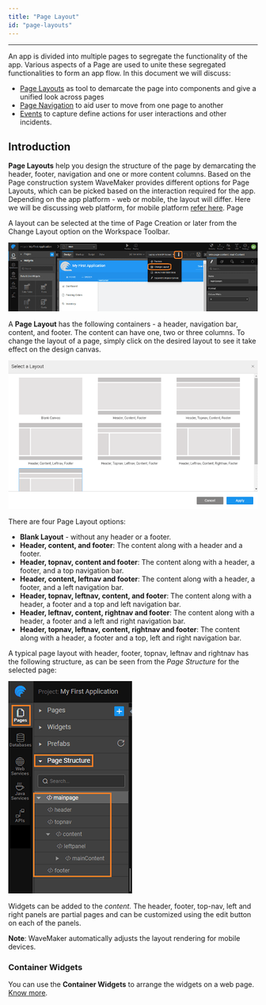 ```yaml
---
title: "Page Layout"
id: "page-layouts"
---
```

---

An app is divided into multiple pages to segregate the functionality of the app. Various aspects of a Page are used to unite these segregated functionalities to form an app flow. In this document we will discuss:

- [Page Layouts](#page-layouts) as tool to demarcate the page into components and give a unified look across pages
- [Page Navigation](#page-navigation) to aid user to move from one page to another
- [Events](#events) to capture define actions for user interactions and other incidents.

## Introduction

**Page Layouts** help you design the structure of the page by demarcating the header, footer, navigation and one or more content columns. Based on the Page construction system WaveMaker provides different options for Page Layouts, which can be picked based on the interaction required for the app. Depending on the app platform - web or mobile, the layout will differ. Here we will be discussing web platform, for mobile platform [refer here](/learn/hybrid-mobile/mobile-page-concepts/). Page

A layout can be selected at the time of Page Creation or later from the Change Layout option on the Workspace Toolbar.

[![](/learn/assets/layout_change.png)](/learn/assets/layout_change.png)

A **Page Layout** has the following containers - a header, navigation bar, content, and footer. The content can have one, two or three columns. To change the layout of a page, simply click on the desired layout to see it take effect on the design canvas.

[![](/learn/assets/page_layout.png)](/learn/assets/page_layout.png)

There are four Page Layout options:

- **Blank Layout** - without any header or a footer.
- **Header, content, and footer**: The content along with a header and a footer.
- **Header, topnav, content and footer**: The content along with a header, a footer, and a top navigation bar.
- **Header, content, leftnav and footer**: The content along with a header, a footer, and a left navigation bar.
- **Header, topnav, leftnav, content, and footer**: The content along with a header, a footer and a top and left navigation bar.
- **Header, leftnav, content, rightnav and footer**: The content along with a header, a footer and a left and right navigation bar.
- **Header, topnav, leftnav, content, rightnav and footer**: The content along with a header, a footer and a top, left and right navigation bar.

A typical page layout with header, footer, topnav, leftnav and rightnav has the following structure, as can be seen from the _Page Structure_ for the selected page:

[![](/learn/assets/page_layout_files.png)](/learn/assets/page_layout_files.png)

Widgets can be added to the _content._ The header, footer, top-nav, left and right panels are partial pages and can be customized using the edit button on each of the panels.

**Note**: WaveMaker automatically adjusts the layout rendering for mobile devices.

### Container Widgets

You can use the **Container Widgets** to arrange the widgets on a web page. [Know more](/learn/app-development/widgets/widget-library/#container).

